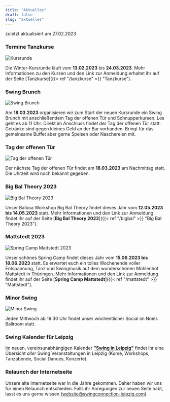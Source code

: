 ```yaml
---
title: "Aktuelles"
draft: false
slug: "aktuelles"
---
```


zuletzt aktualisiert am 27.02.2023

### Termine Tanzkurse

![Kursrunde](../slider_kursrunde.jpeg)

Die Winter-Kursrunde läuft vom **13.02.2023** bis **24.03.2023**. Mehr Informationen zu den Kursen und den Link zur Anmeldung erhaltet ihr auf der Seite [Tanzkurse]({{< ref "/tanzkurse" >}} "Tanzkurse").

### Swing Brunch

![Swing Brunch](../slider_swing_brunch.png)

Am **18.03.2023** organisieren wir zum Start der neuen Kursrunde ein Swing Brunch mit anschließendem Tag der offenen Tür und Schnupperkursen. Los geht es ab 11 Uhr. Direkt im Anschluss findet der Tag der offenen Tür statt. Getränke sind gegen kleines Geld an der Bar vorhanden. Bringt für das gemeinsame Buffet aber gerne Speisen oder Naschereien mit.

### Tag der offenen Tür

![Tag der offenen Tür](../slider_open_door.png)

Der nächste Tag der offenen Tür findet am **18.03.2023** am Nachmittag statt. Die Uhrzeit wird noch bekannt gegeben.

### Big Bal Theory 2023

![Big Bal Theory 2023](../slider_bigbal_2023.png)

Unser Balboa Workshop Big Bal Theory findet dieses Jahr vom **12.05.2023 bis 14.05.2023** statt. Mehr Informationen und den Link zur Anmeldung findet ihr auf der Seite [**Big Bal Theory 2023**]({{< ref "/bigbal" >}} "Big Bal Theory 2023").

### Mattstedt 2023

![Spring Camp Mattstedt 2023](../slider_mattstedt_2023.png)

Unser schönes Spring Camp findet dieses Jahr vom **15.06.2023 bis 18.06.2023** statt. Es erwartet euch ein tolles Wochenende voller Entspannung, Tanz und Swingmusik auf dem wunderschönen Mühlenhof Mattstedt in Thüringen. Mehr Informationen und den Link zur Anmeldung findet ihr auf der Seite [**Spring Camp Mattstedt**]({{< ref "/mattstedt" >}} "Mattstedt").

### Minor Swing

![Minor Swing](../slider_minor_swing.png)

Jeden Mittwoch ab 19:30 Uhr findet unser wöchentlicher Social im Noels Ballroom statt.

### Swing Kalender für Leipzig
Im neuen, vereinsunabhängigen Kalender [**"Swing in Leipzig"**](https://kalender.digital/0c529f4b4448ea55b992) findet ihr eine Übersicht *aller* Swing Veranstaltungen in Leipzig (Kurse, Workshops, Tanzabende, Social Dances, Konzerte).

### Relaunch der Internetseite
Unsere alte Internetseite war in die Jahre gekommen. Daher haben wir uns für einen Relaunch entschieden. Falls ihr Anregungen zur neuen Seite habt, lasst es uns gerne wissen (website@swingconnection-leipzig.com).
